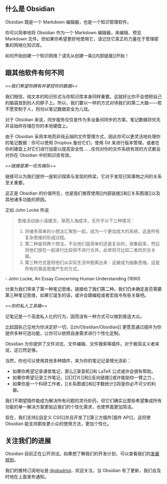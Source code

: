 ## 什么是 Obsidian

Obsidian 既是一个 Markdown 编辑器，也是一个知识管理软件。

你可以简单地将 Obsidian 作为一个 Markdown 编辑器，来编辑、预览 Markdown 文件。但如果你希望更好地使用它，请记住它真正的力量在于管理密集的网络化知识库。

如何开始创建一个知识网络？请先从创建一条[[内部链接]]开始！

## 跟其他软件有何不同

==*我们希望你拥有并掌控你的数据*==

我们相信，纯文本的知识形式与你知识库本身同样重要。这就好比你不会想把自己的脑袋放到别人的脖子上。所以，我们要以一样的方式对待我们的第二大脑——若不愿受制于人，则勿以笔记数据安全为儿戏。

对于 Obsidian 来说，同步服务仅仅是作为多设备间同步的方案，笔记数据将优先并且始终存储在你的本地硬盘上。

由于 Obsidian 采用本地而非纯云端的文件管理方式，因此你可以更灵活地处理你的笔记数据：你可以使用 Dropbox 备份它们，使用 Git 来进行版本管理，或者在你的硬盘上对它们进行加密以提高安全性……任何对你的文件系统有效的方式都会对你在 Obsidian 中的知识库有效。

==*链接是第一优先梯队*==

链接可以为我们提供一座知识探索与发现的桥梁，它对于发现已知事物之间的关系至关重要。

这正是 Obsidian 的价值所在，也是我们推荐使用[[内部链接]]和[[关系图谱]]以及其他诸多功能的原因。

正如 John Locke 所说

> 思维活动由小溪缓流，渐而入海成洋，无外乎以下三种情况：
> 1. 将诸多简单的小想法汇聚到一起，成为一个更加庞大的系统，这是所有复杂思维的形成过程。
> 2. 第二种是将两个想法，不论他们是简单的还是复杂的，收集起来，然后将他们放在一起进行比较但不进行合并。此举将可比较二者的优劣关联。
> 3. 第三种方式是将他们从实际生活中脱离出来：这被成为抽象思维。这是所有的普适思维产生的方式。

 \- John Locke, An Essay Concerning Human Understanding (1690)
 
 分类为我们带来了第一种笔记思维，链接给了我们第二种。我们仍未确定是否需要第三种笔记思维，如果它诞生的话，或许会跟编程或者宏指令有些关联吧。
 
 ==*你的私人工具箱*==
 
 记笔记是一个高度私人化的行为，因而没有一种方式可以做到普适大众。
 
 比起固执己见地为你决定好一切，[[zh/Obsidian/Obsidian]] 更愿意通过插件为你提供多种可选功能，让你可以依照自身需求进行个性化定制。
 
Obsidian 为你提供了文件浏览、文件编辑、文件搜索等插件。对于极简主义者来说，这已然足够。
 
 当然，你也可以使用其他多种插件，来为你的笔记记录增光添彩：
 
 - 如果你希望记录课堂笔记，那么[[录音机]]和 LaTeX 公式或许会很有帮助。
 - 如果你希望记录工作笔记，[[幻灯片]]和[[反向链接]]或许能助你一臂之力 。
 - 如果你是一个科研工作者，[[关系图谱]]和[[字数统计]]将是你必不可少的利器。

我们不期望插件能成为解决所有问题的灵丹妙药，但它们确实比那些希望集成所有功能的单一解决方案更贴近我们的个性化需求，也使界面更加简洁。

现在，我们支持[[自定义 CSS]]并且开发了[[第三方插件|插件 API]]，这将使 Obsidian 能支持那些更小众的使用方法，更加个性化。

## 关注我们的进展

Obsidian 目前正在公开测试。如果想了解我们的开发计划，可以查看我们的[发展规划](https://trello.com/b/Psqfqp7I/obsidian-roadmap)。

我们的推特订阅地址是 [@obsdmd](https://twitter.com/obsdmd)，欢迎关注。当 Obsidian 有了更新，我们会及时地在上面发布通知。